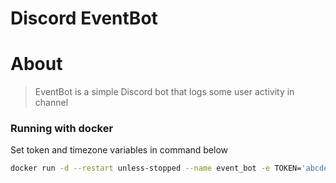 # Discord EventBot

# About
> EventBot is a simple Discord bot that logs some user activity in channel
> 
### Running with docker
Set token and timezone variables in command below
```sh
docker run -d --restart unless-stopped --name event_bot -e TOKEN='abcde' -e TIME_ZONE=5 ghcr.io/woodiedudy/discord-eventbot:main
```
